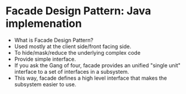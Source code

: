 # Facade Design Pattern: Java implemenation
* What is Facade Design Pattern? 
* Used mostly at the client side/front facing side.
* To hide/mask/reduce the underlying complex code
* Provide simple interface.
* If you ask the Gang of four, facade provides an unified "single unit" interface to a set of interfaces in a subsystem.
* This way, facade defines a high level interface that makes the subsystem easier to use. 
